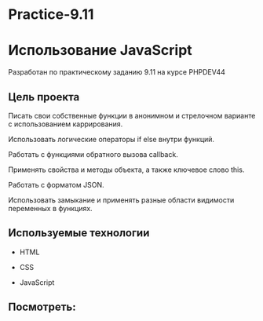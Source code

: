 # Practice-9.11
# Использование JavaScript 

Разработан по практическому заданию 9.11 на курсе PHPDEV44

## Цель проекта
Писать свои собственные функции в анонимном и стрелочном варианте с использованием каррирования.

Использовать логические операторы if else внутри функций.

Работать с функциями обратного вызова callback.

Применять свойства и методы объекта, а также ключевое слово this.

Работать с форматом JSON.

Использовать замыкание и применять разные области видимости переменных в функциях.

## Используемые технологии

* HTML

* CSS

* JavaScript 

## Посмотреть: 
